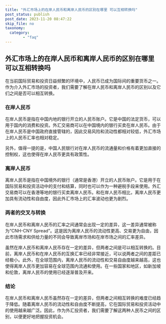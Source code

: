 ```yaml
---
title: "外汇市场上的在岸人民币和离岸人民币的区别在哪里 可以互相转换吗"
post_status: publish
post_date: 2023-11-20 08:47:22
skip_file: no
taxonomy:
  category:
        - "faq"
---
```


## 外汇市场上的在岸人民币和离岸人民币的区别在哪里 可以互相转换吗

在当前国际贸易和投资日益频繁的环境中，人民币已成为国际间的重要货币之一。作为介入外汇市场的投资者，我们需要了解在岸人民币和离岸人民币的区别以及它们之间是否可以相互转换。

### 在岸人民币

在岸人民币是指在中国内地的银行开立的人民币账户。它是中国的法定货币，可以用于国内的消费和投资。外汇交易商可以在中国境内的银行买卖在岸人民币。由于在岸人民币是中国政府直接管辖的，因此交易风险和流动性都相对较低，外汇市场上的人民币汇率也相对稳定。

另外，值得一提的是，中国人民银行对在岸人民币的流通量和价格有着更加直接的控制权，这也使得在岸人民币更具有政策性。

### 离岸人民币

离岸人民币是指在中国境外的银行（通常是香港）开立的人民币账户。它是用于在国际贸易和投资活动中的支付和结算，同时也可以作为一种避税手段来使用。外汇交易商可以在香港等地的银行买卖离岸人民币。和在岸人民币相比，离岸人民币更加具有流动性和自由度，因此外汇市场上的汇率波动也更为剧烈。

### 两者的交叉与转换

在岸人民币和离岸人民币的汇率之间通常会出现一定的差异，这一差异通常被称为“CNH-CNY Spread”。这是因为离岸人民币的流动性更高、交易更为自由，因此市场需求和供给力量的不同会导致离岸市场和在岸市场之间的汇率差异。

虽然在岸人民币和离岸人民币存在一定的差异，但两者之间是可以相互转换的。目前，离岸人民币和在岸人民币的互换汇率已经非常接近，可以说两者之间的差距已经极小。此外，在全球范围内，离岸人民币的流动性和交易自由度越来越高，这也使得离岸人民币更加容易在全球范围内流通和使用。在一些国家和地区，如新加坡和伦敦，离岸人民币的使用已经逐渐普及开来。

### 结论

在岸人民币和离岸人民币虽然存在一定的差异，但两者之间相互转换的难度已经趋于降低。随着离岸人民币的流动性和自由度不断提高，它在国际贸易和投资活动中的使用越来越广泛。因此，作为外汇投资者，我们需要了解这两种人民币之间的区别，以便更好地把握投资机会。
